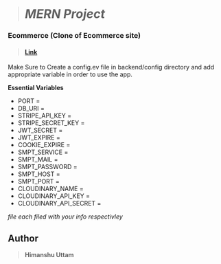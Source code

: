 > # 							*MERN Project*						

### Ecommerce (Clone of Ecommerce site)
> ####  [   Link ](https://ecommerce-uttam-store.herokuapp.com/ "   Link")

Make Sure to Create a config.ev file in backend/config directory and add appropriate variable in order to use the app.

**Essential Variables**

- PORT =  
- DB_URI = 
- STRIPE_API_KEY = 
- STRIPE_SECRET_KEY = 
- JWT_SECRET = 
- JWT_EXPIRE =
- COOKIE_EXPIRE = 
- SMPT_SERVICE =
- SMPT_MAIL = 
- SMPT_PASSWORD = 
- SMPT_HOST = 
- SMPT_PORT = 
- CLOUDINARY_NAME = 
- CLOUDINARY_API_KEY = 
- CLOUDINARY_API_SECRET = 

*file each filed with your info respectivley*

## Author
> **Himanshu Uttam**


